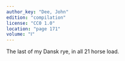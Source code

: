 ```yaml
---
author_key: "Dee, John"
edition: "compilation"
license: "CC0 1.0"
location: "page 171"
volume: "Ⅰ"
---
```

The last of my Dansk rye, in all 21 horse load.
